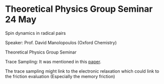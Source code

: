 # Theoretical Physics Group Seminar 24 May

Spin dynamics in radical pairs

Speaker: Prof. David Manolopoulos (Oxford Chemistry)

Theoretical Physics Group Seminar

Trace Sampling: It was mentioned in this [paper](https://pubs.aip.org/aip/jcp/article/154/8/084121/76322/Spin-relaxation-in-radical-pairs-from-the).



The trace sampling might link to the electronic relaxation which could link to the friction evaluation (Especially the memory friction)


